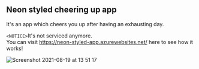 <h2>Neon styled cheering up app</h2>

It's an app which cheers you up after having an exhausting day.

`<NOTICE>`It's not serviced anymore.<br>
You can visit https://neon-styled-app.azurewebsites.net/ here to see how it works!

![Screenshot 2021-08-19 at 13 51 17](https://user-images.githubusercontent.com/40551978/130119230-78b359a2-0156-4968-91d0-81f8546b4067.png)
